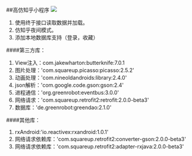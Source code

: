 ##高仿知乎小程序
![](http://i.imgur.com/Q0dIMbs.gif)



1. 使用终于接口读取数据并加载。
2. 仿知乎夜间模式。
3. 添加本地数据库支持（登录，收藏）

####第三方库：
1. View注入：com.jakewharton:butterknife:7.0.1
2. 图片处理：'com.squareup.picasso:picasso:2.5.2'
3. 动画处理：'com.nineoldandroids:library:2.4.0'
4. json解析：'com.google.code.gson:gson:2.4'
5. 进程通信：'org.greenrobot:eventbus:3.0.0'
6. 网络请求：'com.squareup.retrofit2:retrofit:2.0.0-beta3'
7. 数据库：'de.greenrobot:greendao:2.1.0'


####其他库：
1. rxAndroid:'io.reactivex:rxandroid:1.0.1'
2. 网络请求依赖库：'com.squareup.retrofit2:converter-gson:2.0.0-beta3'
3. 网络请求依赖库：'com.squareup.retrofit2:adapter-rxjava:2.0.0-beta3'
